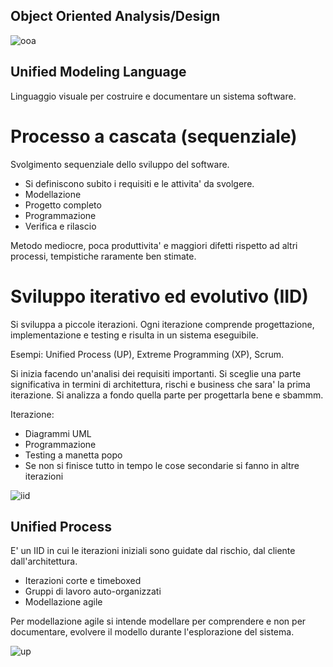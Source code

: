 ## Object Oriented Analysis/Design

![ooa](https://i.imgur.com/T10rq9R.png)

## Unified Modeling Language

Linguaggio visuale per costruire e documentare un sistema software.

# Processo a cascata (sequenziale)

Svolgimento sequenziale dello sviluppo del software.

- Si definiscono subito i requisiti e le attivita' da svolgere.
- Modellazione
- Progetto completo
- Programmazione
- Verifica e rilascio

Metodo mediocre, poca produttivita' e maggiori difetti rispetto ad altri processi, tempistiche raramente ben stimate.

# Sviluppo iterativo ed evolutivo (IID)

Si sviluppa a piccole iterazioni. Ogni iterazione comprende progettazione, implementazione e testing e risulta in un sistema eseguibile.

Esempi:  Unified Process (UP), Extreme Programming (XP), Scrum.


Si inizia facendo un'analisi dei requisiti importanti. Si sceglie una parte significativa in termini di architettura, rischi e business che sara' la prima iterazione. Si analizza a fondo quella parte per progettarla bene e sbammm.

Iterazione:
- Diagrammi UML
- Programmazione
- Testing a manetta popo
- Se non si finisce tutto in tempo le cose secondarie si fanno in altre iterazioni

![iid](https://i.imgur.com/UIJuTNy.png)

## Unified Process

E' un IID in cui le iterazioni iniziali sono guidate dal rischio, dal cliente dall'architettura.

- Iterazioni corte e timeboxed
- Gruppi di lavoro auto-organizzati
- Modellazione agile

Per modellazione agile si intende modellare per comprendere e non per documentare, evolvere il modello durante l'esplorazione del sistema.

![up](https://i.imgur.com/A9JLkRF.png)
